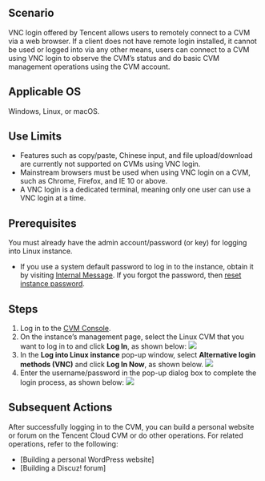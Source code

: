 ## Scenario


VNC login offered by Tencent allows users to remotely connect to a CVM via a web browser. If a client does not have remote login installed, it cannot be used or logged into via any other means, users can connect to a CVM using VNC login to observe the CVM’s status and do basic CVM management operations using the CVM account.

## Applicable OS

Windows, Linux, or macOS.

## Use Limits

- Features such as copy/paste, Chinese input, and file upload/download are currently not supported on CVMs using VNC login. 
- Mainstream browsers must be used when using VNC login on a CVM, such as Chrome, Firefox, and IE 10 or above.
- A VNC login is a dedicated terminal, meaning only one user can use a VNC login at a time.

## Prerequisites
You must already have the admin account/password (or key) for logging into Linux instance.
- If you use a system default password to log in to the instance, obtain it by visiting [Internal Message](https://console.cloud.tencent.com/message).
If you forgot the password, then [reset instance password](http://intl.cloud.tencent.com/document/product/213/16566).

## Steps

1. Log in to the [CVM Console](https://console.cloud.tencent.com/cvm/index).
2. On the instance’s management page, select the Linux CVM that you want to log in to and click **Log In**, as shown below:
![](https://main.qcloudimg.com/raw/b7f0594ddecad128707ee720502e10b0.png)
3. In the **Log into Linux instance** pop-up window, select **Alternative login methods (VNC)** and click **Log In Now**, as shown below.
![](https://main.qcloudimg.com/raw/6d4eb31a5c3e127f7214b31db263bc5a.png)
4. Enter the username/password in the pop-up dialog box to complete the login process, as shown below:
![](https://main.qcloudimg.com/raw/bab14d0f56db2f3bc1ab949e08fcc0f0.png)

## Subsequent Actions

After successfully logging in to the CVM, you can build a personal website or forum on the Tencent Cloud CVM or do other operations. For related operations, refer to the following:
- [Building a personal WordPress website]
- [Building a Discuz! forum]

